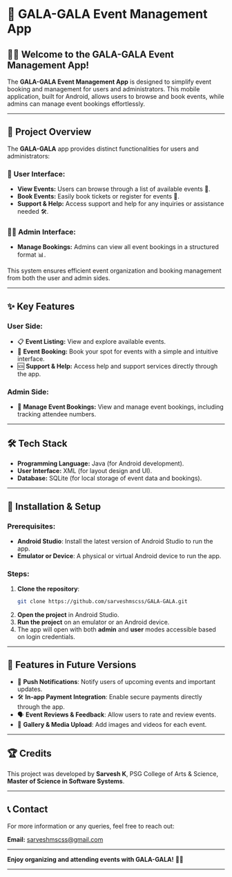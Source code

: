 # 📱 **GALA-GALA Event Management App**

## 🧑‍💼 **Welcome to the GALA-GALA Event Management App!**
The **GALA-GALA Event Management App** is designed to simplify event booking and management for users and administrators. This mobile application, built for Android, allows users to browse and book events, while admins can manage event bookings effortlessly.

---

## 🎯 **Project Overview**
The **GALA-GALA** app provides distinct functionalities for users and administrators:

### 👤 **User Interface:**
- **View Events:** Users can browse through a list of available events 🎉.
- **Book Events:** Easily book tickets or register for events 📅.
- **Support & Help:** Access support and help for any inquiries or assistance needed 🛠️.

### 👨‍💼 **Admin Interface:**
- **Manage Bookings:** Admins can view all event bookings in a structured format 📊.
  
This system ensures efficient event organization and booking management from both the user and admin sides.

---

## ✨ **Key Features**
### **User Side:**
- 📋 **Event Listing:** View and explore available events.
- 📝 **Event Booking:** Book your spot for events with a simple and intuitive interface.
- 🆘 **Support & Help:** Access help and support services directly through the app.

### **Admin Side:**
- 👥 **Manage Event Bookings:** View and manage event bookings, including tracking attendee numbers.

---

## 🛠️ **Tech Stack**
- **Programming Language:** Java (for Android development).
- **User Interface:** XML (for layout design and UI).
- **Database:** SQLite (for local storage of event data and bookings).

---

## 📲 **Installation & Setup**
### **Prerequisites:**
- **Android Studio**: Install the latest version of Android Studio to run the app.
- **Emulator or Device**: A physical or virtual Android device to run the app.

### **Steps:**
1. **Clone the repository**:
   ```bash
   git clone https://github.com/sarveshmscss/GALA-GALA.git
   ```
2. **Open the project** in Android Studio.
3. **Run the project** on an emulator or an Android device.
4. The app will open with both **admin** and **user** modes accessible based on login credentials.

---

## 🚀 **Features in Future Versions**
- 📲 **Push Notifications**: Notify users of upcoming events and important updates.
- 🛠️ **In-app Payment Integration**: Enable secure payments directly through the app.
- 🗣️ **Event Reviews & Feedback**: Allow users to rate and review events.
- 📸 **Gallery & Media Upload**: Add images and videos for each event.

---

## 🏆 **Credits**
This project was developed by **Sarvesh K**, PSG College of Arts & Science, **Master of Science in Software Systems**.

---

## 📞 **Contact**
For more information or any queries, feel free to reach out:

**Email:** [sarveshmscss@gmail.com](mailto:sarveshmscss@gmail.com)

---

**Enjoy organizing and attending events with GALA-GALA!** 🎉😊

---
